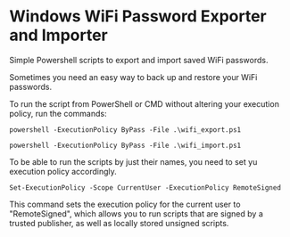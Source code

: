 # Windows WiFi Password Exporter and Importer
Simple Powershell scripts to export and import saved WiFi passwords.

Sometimes you need an easy way to back up and restore your WiFi passwords.

To run the script from PowerShell or CMD without altering your execution policy, run the commands:
```
powershell -ExecutionPolicy ByPass -File .\wifi_export.ps1
```
```
powershell -ExecutionPolicy ByPass -File .\wifi_import.ps1
```

To be able to run the scripts by just their names, you need to set yu execution policy accordingly.
```
Set-ExecutionPolicy -Scope CurrentUser -ExecutionPolicy RemoteSigned
```
This command sets the execution policy for the current user to "RemoteSigned", which allows you to run scripts that are signed by a trusted publisher, as well as locally stored unsigned scripts.
